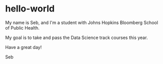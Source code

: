 # hello-world

My name is Seb, and I'm a student with Johns Hopkins Bloomberg School of Public Health.

My goal is to take and pass the Data Science track courses this year.

Have a great day!

Seb
